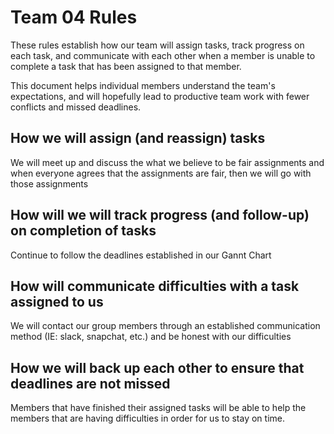 # Team 04 Rules

These rules establish how our team will assign tasks,
track progress on each task, and communicate with each other 
when a member is unable to complete a task that has been assigned to that member.

This document helps individual members understand the team's expectations,
and will hopefully lead to productive team work with fewer conflicts
and missed deadlines.

## How we will assign (and reassign) tasks
We will meet up and discuss the what we believe to be fair assignments and when everyone agrees that the assignments are fair, then we will go with those assignments


## How will we will track progress (and follow-up) on completion of tasks
Continue to follow the deadlines established in our Gannt Chart 


## How will communicate difficulties with a task assigned to us
We will contact our group members through an established communication method (IE: slack, snapchat, etc.) and be honest with our difficulties


## How we will back up each other to ensure that deadlines are not missed
Members that have finished their assigned tasks will be able to help the members that are having difficulties in order for us to stay on time.




